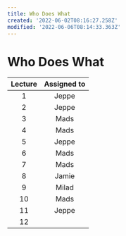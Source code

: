 ```yaml
---
title: Who Does What
created: '2022-06-02T08:16:27.258Z'
modified: '2022-06-06T08:14:33.363Z'
---
```


# Who Does What

| Lecture | Assigned to |
|:-------:|:-----------:|
| 1       | Jeppe       |
| 2       | Jeppe       |
| 3       | Mads        |
| 4       | Mads        |
| 5       | Jeppe       |
| 6       | Mads        |
| 7       | Mads        |
| 8       | Jamie       |
| 9       | Milad       |
| 10      | Mads        |
| 11      | Jeppe       |
| 12      |             |
